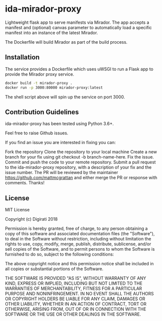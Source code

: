 # ida-mirador-proxy
Lightweight flask app to serve manifests via Mirador. The app accepts a manifest and (optional) canvas parameter to automatically load a specific manifest into an instance of the latest Mirador.

The Dockerfile will build Mirador as part of the build process.


## Installation
The service provides a Dockerfile which uses uWSGI to run a Flask app to provide the Mirador proxy service.

```bash
docker build -t mirador-proxy .
docker run -p 3000:80000 mirador-proxy:latest
```

The shell script above will spin up the service on port 3000.

## Contribution Guidelines
ida-mirador-proxy has been tested using Python 3.6+.

Feel free to raise Github issues.

If you find an issue you are interested in fixing you can:

Fork the repository
Clone the repository to your local machine
Create a new branch for your fix using git checkout -b branch-name-here.
Fix the issue.
Commit and push the code to your remote repository.
Submit a pull request to the ida-mirador-proxy repository, with a description of your fix and the issue number.
The PR will be reviewed by the maintainer https://github.com/mattmcgrattan and either merge the PR or response with comments.
Thanks!

## License

MIT License

Copyright (c) Digirati 2018

Permission is hereby granted, free of charge, to any person obtaining a copy of this software and associated documentation files (the "Software"), to deal in the Software without restriction, including without limitation the rights to use, copy, modify, merge, publish, distribute, sublicense, and/or sell copies of the Software, and to permit persons to whom the Software is furnished to do so, subject to the following conditions:

The above copyright notice and this permission notice shall be included in all copies or substantial portions of the Software.

THE SOFTWARE IS PROVIDED "AS IS", WITHOUT WARRANTY OF ANY KIND, EXPRESS OR IMPLIED, INCLUDING BUT NOT LIMITED TO THE WARRANTIES OF MERCHANTABILITY, FITNESS FOR A PARTICULAR PURPOSE AND NONINFRINGEMENT. IN NO EVENT SHALL THE AUTHORS OR COPYRIGHT HOLDERS BE LIABLE FOR ANY CLAIM, DAMAGES OR OTHER LIABILITY, WHETHER IN AN ACTION OF CONTRACT, TORT OR OTHERWISE, ARISING FROM, OUT OF OR IN CONNECTION WITH THE SOFTWARE OR THE USE OR OTHER DEALINGS IN THE SOFTWARE.
